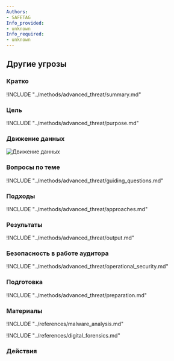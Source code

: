 ```yaml
---
Authors:
- SAFETAG
Info_provided:
- unknown
Info_required:
- unknown
---
```


## Другие угрозы

### Кратко
!INCLUDE "../methods/advanced_threat/summary.md"

### Цель
!INCLUDE "../methods/advanced_threat/purpose.md"

### Движение данных
![Движение данных](images/info_flows/advanced_threat.svg)

### Вопросы по теме
!INCLUDE "../methods/advanced_threat/guiding_questions.md"

### Подходы
!INCLUDE "../methods/advanced_threat/approaches.md"

### Результаты
!INCLUDE "../methods/advanced_threat/output.md"

### Безопасность в работе аудитора
!INCLUDE "../methods/advanced_threat/operational_security.md"

### Подготовка
!INCLUDE "../methods/advanced_threat/preparation.md"

### Материалы

<div class="greybox">
!INCLUDE "../references/malware_analysis.md"

!INCLUDE "../references/digital_forensics.md"
</div>

### Действия